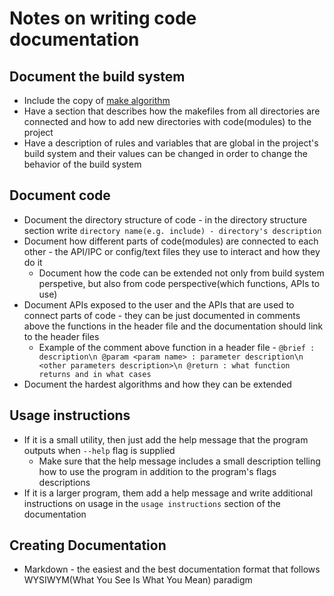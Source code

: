# Notes on writing code documentation
## Document the build system
* Include the copy of [make algorithm](Makefile)
* Have a section that describes how the makefiles from all directories are connected and how to add new directories with code(modules) to the project
* Have a description of rules and variables that are global in the project's build system and their values can be changed in order to change the behavior of the build system

## Document code
* Document the directory structure of code - in the directory structure section write `directory name(e.g. include) - directory's description`
* Document how different parts of code(modules) are connected to each other - the API/IPC or config/text files they use to interact and how they do it
	* Document how the code can be extended not only from build system perspetive, but also from code perspective(which functions, APIs to use)
* Document APIs exposed to the user and the APIs that are used to connect parts of code - they can be just documented in comments above the functions in the header file and the documentation should link to the header files
	* Example of the comment above function in a header file - `@brief : description\n @param <param name> : parameter description\n <other parameters description>\n @return : what function returns and in what cases`
* Document the hardest algorithms and how they can be extended

## Usage instructions
* If it is a small utility, then just add the help message that the program outputs when `--help` flag is supplied
	* Make sure that the help message includes a small description telling how to use the program in addition to the program's flags descriptions
* If it is a larger program, them add a help message and write additional instructions on usage in the `usage instructions` section of the documentation

## Creating Documentation
* Markdown - the easiest and the best documentation format that follows WYSIWYM(What You See Is What You Mean) paradigm
